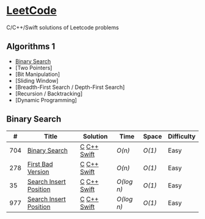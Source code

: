 # [LeetCode](https://leetcode.com/problemset/all/)
C/C++/Swift solutions of Leetcode problems

## Algorithms 1

* [Binary Search](https://github.com/MustafaNatur/LeetCode-Solutions#binary-search)
* [Two Pointers]
* [Bit Manipulation]
* [Sliding Window]
* [Breadth-First Search / Depth-First Search]
* [Recursion / Backtracking]
* [Dynamic Programming]


## Binary Search
|  #  | Title           |  Solution       |  Time           | Space           | Difficulty    |
|-----|---------------- | --------------- | --------------- | --------------- | ------------- |
704 | [Binary Search](https://leetcode.com/problems/binary-search/?envType=study-plan&id=algorithm-i) | [C](./C/Binary_Search.c) [C++](./C++/Binary_Search.cpp) [Swift](./Swift/Binary_Search.swift)| _O(n)_ | _O(1)_ | Easy ||
278 | [First Bad Version](https://leetcode.com/problems/first-bad-version/?envType=study-plan&id=algorithm-i) | [C](./C/Binary_Search.c) [C++](./C++/Binary_Search.cpp) [Swift](./Swift/First_Bad_Version.swift)| _O(n)_ | _O(1)_ | Easy ||
35 | [Search Insert Position](https://leetcode.com/problems/search-insert-position/) | [C](./C/Search_Insert_Position.c) [C++](./C++/Search_Insert_Position.cpp) [Swift](./Swift/Search_Insert_Position.swift)| _O(log n)_ | _O(1)_ | Easy ||
977 | [Search Insert Position](https://leetcode.com/problems/squares-of-a-sorted-array/?envType=study-plan&id=algorithm-i) | [C](./C/Squares_of_a_Sorted_Array.c) [C++](./C++/Squares_of_a_Sorted_Array.cpp) [Swift](./Swift/Squares_of_a_Sorted_Array.swift)| _O(log n)_ | _O(1)_ | Easy ||
